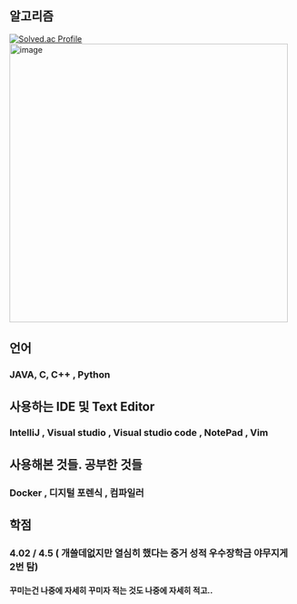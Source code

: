 
## 알고리즘 
[![Solved.ac Profile](http://mazassumnida.wtf/api/v2/generate_badge?boj=cpu500m)](https://solved.ac/cpu500m/)
<img width="490" alt="image" src="https://user-images.githubusercontent.com/80875680/215491980-8cad79b0-997b-4fd4-8dd2-b9281194133c.png">

## 언어

### JAVA, C, C++ , Python 

## 사용하는 IDE 및 Text Editor

### IntelliJ , Visual studio , Visual studio code , NotePad , Vim

## 사용해본 것들. 공부한 것들

### Docker , 디지털 포렌식 , 컴파일러  

## 학점
### 4.02 / 4.5 ( 개쓸데없지만 열심히 했다는 증거 성적 우수장학금 야무지게 2번 탐)

#### 꾸미는건 나중에 자세히 꾸미자 적는 것도 나중에 자세히 적고..
